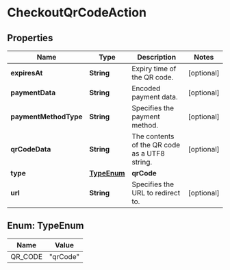 

# CheckoutQrCodeAction


## Properties

| Name | Type | Description | Notes |
|------------ | ------------- | ------------- | -------------|
|**expiresAt** | **String** | Expiry time of the QR code. |  [optional] |
|**paymentData** | **String** | Encoded payment data. |  [optional] |
|**paymentMethodType** | **String** | Specifies the payment method. |  [optional] |
|**qrCodeData** | **String** | The contents of the QR code as a UTF8 string. |  [optional] |
|**type** | [**TypeEnum**](#TypeEnum) | **qrCode** |  |
|**url** | **String** | Specifies the URL to redirect to. |  [optional] |



## Enum: TypeEnum

| Name | Value |
|---- | -----|
| QR_CODE | &quot;qrCode&quot; |



